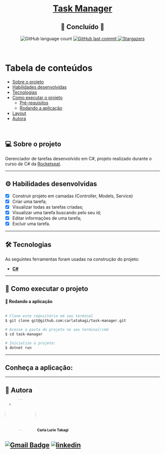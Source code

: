 <h1 align="center">
     <a href="#" alt="blog"> Task Manager </a>
</h1>
<h2 align="center">
	🚀 Concluído 🚀
</h2>

<p align="center">
  <img alt="GitHub language count" src="https://img.shields.io/github/languages/count/carlatakagi/task-manager?color=%2304D361">
  
  <a href="https://github.com/carlatakagi/task-manager/commits/master">
    <img alt="GitHub last commit" src="https://img.shields.io/github/last-commit/carlatakagi/task-manager">
  </a>
    
  <a href="https://github.com/carlatakagi/task-manager/stargazers">
    <img alt="Stargazers" src="https://img.shields.io/github/stars/carlatakagi/task-manager?style=social">

  </a>
 
</p>

<br>

Tabela de conteúdos
=================
<!--ts-->
   * [Sobre o projeto](#-sobre-o-projeto)
   * [Habilidades desenvolvidas](#-habilidades)
   * [Tecnologias](#-tecnologias)
   * [Como executar o projeto](#-como-executar-o-projeto)
     * [Pré-requisitos](#pré-requisitos)
     * [Rodando a aplicação](#user-content--rodando-a-aplicação)
   * [Layout](#-layout)
   * [Autora](#-autora)
<!--te-->

<br>

## 💻 Sobre o projeto

   Gerenciador de tarefas desenvolvido em C#, projeto realizado durante o curso de C# da [Rocketseat](https://app.rocketseat.com.br/).

---

## ⚙️ Habilidades desenvolvidas

- [x] Construir projeto em camadas (Controller, Models, Service)
- [x] Criar uma tarefa;
- [x] Visualizar todas as tarefas criadas;
- [x] Visualizar uma tarefa buscando pelo seu id;
- [x] Editar informações de uma tarefa;
- [x] Excluir uma tarefa.

---

## 🛠 Tecnologias

As seguintes ferramentas foram usadas na construção do projeto:

-   **[C#](https://dotnet.microsoft.com/pt-br/languages/csharp)**

---
## 🚀 Como executar o projeto
#### 🧭 Rodando a aplicação

```bash

# Clone este repositório em seu terminal
$ git clone git@github.com:carlatakagi/task-manager.git

# Acesse a pasta do projeto no seu terminal/cmd
$ cd task-manager

# Inicialize o projeto:
$ dotnet run

```
---

## Conheça a aplicação:


---

## 🦸 Autora

 <img style="border-radius: 50%;" src="https://avatars.githubusercontent.com/u/70762111?v=4" width="100px;" alt=""/>
 <sub><b>Carla Lurie Takagi</b></sub>
 <br />


[![Gmail Badge](https://img.shields.io/badge/-carlatakagi@gmail.com-c14438?style=flat-square&logo=Gmail&logoColor=white&link=mailto:carlatakagi@gmail.com)](mailto:carlatakagi@gmail.com)
[![linkedin](https://img.shields.io/badge/linkedin-0A66C2?style=for-the-badge&logo=linkedin&logoColor=white)](https://www.linkedin.com/in/carla-takagi/)
---
